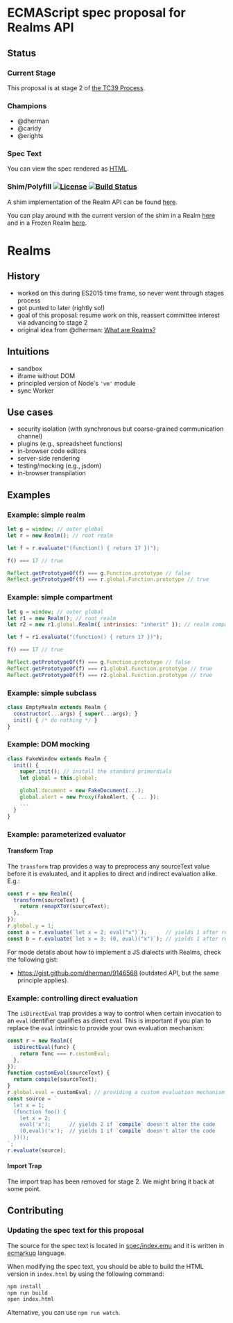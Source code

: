 # ECMAScript spec proposal for Realms API

## Status

### Current Stage

This proposal is at stage 2 of [the TC39 Process](https://tc39.github.io/process-document/).

### Champions

 * @dherman
 * @caridy
 * @erights

### Spec Text

You can view the spec rendered as [HTML](https://rawgit.com/tc39/proposal-realms/master/index.html).

### Shim/Polyfill [![License][license-image]][license-url] [![Build Status][travis-svg]][travis-url]

A shim implementation of the Realm API can be found [here](shim/README.md).

You can play around with the current version of the shim in a Realm [here](https://rawgit.com/tc39/proposal-realms/master/shim/examples/simple.html) and in a Frozen Realm [here](https://rawgit.com/tc39/proposal-realms/master/shim/examples/frozen.html).

# Realms

## History

* worked on this during ES2015 time frame, so never went through stages process
* got punted to later (rightly so!)
* goal of this proposal: resume work on this, reassert committee interest via advancing to stage 2
* original idea from @dherman: [What are Realms?](https://gist.github.com/dherman/7568885)

## Intuitions

* sandbox
* iframe without DOM
* principled version of Node's `'vm'` module
* sync Worker

## Use cases

* security isolation (with synchronous but coarse-grained communication channel)
* plugins (e.g., spreadsheet functions)
* in-browser code editors
* server-side rendering
* testing/mocking (e.g., jsdom)
* in-browser transpilation

## Examples

### Example: simple realm

```js
let g = window; // outer global
let r = new Realm(); // root realm

let f = r.evaluate("(function() { return 17 })");

f() === 17 // true

Reflect.getPrototypeOf(f) === g.Function.prototype // false
Reflect.getPrototypeOf(f) === r.global.Function.prototype // true
```

### Example: simple compartment

```js
let g = window; // outer global
let r1 = new Realm(); // root realm
let r2 = new r1.global.Realm({ intrinsics: "inherit" }); // realm compartment

let f = r1.evaluate("(function() { return 17 })");

f() === 17 // true

Reflect.getPrototypeOf(f) === g.Function.prototype // false
Reflect.getPrototypeOf(f) === r1.global.Function.prototype // true
Reflect.getPrototypeOf(f) === r2.global.Function.prototype // true
```
### Example: simple subclass

```js
class EmptyRealm extends Realm {
  constructor(...args) { super(...args); }
  init() { /* do nothing */ }
}
```

### Example: DOM mocking

```js
class FakeWindow extends Realm {
  init() {
    super.init(); // install the standard primordials
    let global = this.global;

    global.document = new FakeDocument(...);
    global.alert = new Proxy(fakeAlert, { ... });
    ...
  }
}
```

### Example: parameterized evaluator

#### Transform Trap

The `transform` trap provides a way to preprocess any sourceText value before it is evaluated, and it applies to direct and indirect evaluation alike. E.g.:

```js
const r = new Realm({
  transform(sourceText) {
    return remapXToY(sourceText);
  },
});
r.global.y = 1;
const a = r.evaluate(`let x = 2; eval("x")`);      // yields 1 after remapping `x` to the global `y`.
const b = r.evaluate(`let x = 3; (0, eval)("x")`); // yields 1 after remapping `x` to the global `y`.
```

For mode details about how to implement a JS dialects with Realms, check the following gist:

 * https://gist.github.com/dherman/9146568 (outdated API, but the same principle applies).

### Example: controlling direct evaluation

The `isDirectEval` trap provides a way to control when certain invocation to an `eval` identifier qualifies as direct eval. This is important if you plan to replace the `eval` intrinsic to provide your own evaluation mechanism:

```js
const r = new Realm({
  isDirectEval(func) {
    return func === r.customEval;
  },
});
function customEval(sourceText) {
  return compile(sourceText);
}
r.global.eval = customEval; // providing a custom evaluation mechanism
const source = `
  let x = 1;
  (function foo() {
    let x = 2;
    eval('x');      // yields 2 if `compile` doesn't alter the code
    (0,eval)('x');  // yields 1 if `compile` doesn't alter the code
  })();
`;
r.evaluate(source);
```

#### Import Trap

The import trap has been removed for stage 2. We might bring it back at some point.

## Contributing

### Updating the spec text for this proposal

The source for the spec text is located in [spec/index.emu](spec/index.emu) and it is written in
[ecmarkup](https://github.com/bterlson/ecmarkup) language.

When modifying the spec text, you should be able to build the HTML version in
`index.html` by using the following command:

```bash
npm install
npm run build
open index.html
```

Alternative, you can use `npm run watch`.

[travis-svg]: https://travis-ci.com/tc39/proposal-realms.svg?branch=master
[travis-url]: https://travis-ci.com/tc39/proposal-realms
[license-image]: https://img.shields.io/badge/License-Apache%202.0-blue.svg
[license-url]: shim/LICENSE

